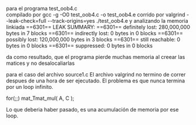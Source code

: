 para el programa       test_oob4.c     
compilado por 
gcc -g -O0 test_oob4.c -o test_oob4.e
corrido por 
valgrind --leak-check=full --track-origins=yes ./test_oob4.e
y analizando la memoria linkiada
==6301== LEAK SUMMARY:
==6301==    definitely lost: 280,000,000 bytes in 7 blocks
==6301==    indirectly lost: 0 bytes in 0 blocks
==6301==      possibly lost: 120,000,000 bytes in 3 blocks
==6301==    still reachable: 0 bytes in 0 blocks
==6301==         suppressed: 0 bytes in 0 blocks

da como resultado, que el programa pierde muchas memoria al creear 
las matices y no desalocaliarlas
                                           

para el caso del archivo source1.c 
El archivo valgrind no termino de correr despues de una hora de ser 
ejecutado. El problema es que nunca termina por un loop infinito.

for(;;) mat_Tmat_mul( A, C ); 

Lo que deberia haber pasado, es una acumulación de memoria por 
ese loop.


